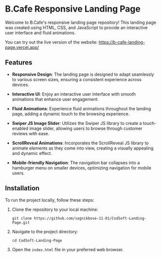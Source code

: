 # B.Cafe Responsive Landing Page

Welcome to B.Cafe's responsive landing page repository! This landing page was created using HTML, CSS, and JavaScript to provide an interactive user interface and fluid animations. 

You can try out the live version of the website: https://b-cafe-landing-page.vercel.app/

## Features

- **Responsive Design**: The landing page is designed to adapt seamlessly to various screen sizes, ensuring a consistent experience across devices.

- **Interactive UI**: Enjoy an interactive user interface with smooth animations that enhance user engagement.

- **Fluid Animations**: Experience fluid animations throughout the landing page, adding a dynamic touch to the browsing experience.

- **Swiper JS Image Slider**: Utilizes the Swiper JS library to create a touch-enabled image slider, allowing users to browse through customer reviews with ease.

- **ScrollReveal Animations**: Incorporates the ScrollReveal JS library to animate elements as they come into view, creating a visually appealing and dynamic effect.
- **Mobile-friendly Navigation**: The navigation bar collapses into a hamburger menu on smaller devices, optimizing navigation for mobile users.

## Installation

To run the project locally, follow these steps:

1. Clone the repository to your local machine:
   ```
   git clone https://github.com/sagnikbose-11-01/CodSoft-Landing-Page.git
   ```

2. Navigate to the project directory:
   ```
   cd CodSoft-Landing-Page
   ```

3. Open the `index.html` file in your preferred web browser.














